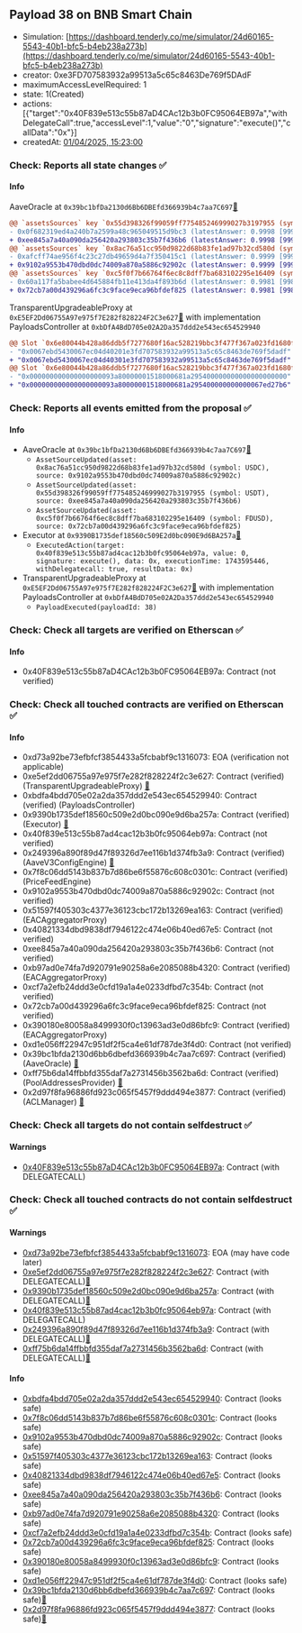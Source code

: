 ## Payload 38 on BNB Smart Chain

- Simulation: [https://dashboard.tenderly.co/me/simulator/24d60165-5543-40b1-bfc5-b4eb238a273b](https://dashboard.tenderly.co/me/simulator/24d60165-5543-40b1-bfc5-b4eb238a273b)
- creator: 0xe3FD707583932a99513a5c65c8463De769f5DAdF
- maximumAccessLevelRequired: 1
- state: 1(Created)
- actions: [{"target":"0x40F839e513c55b87aD4CAc12b3b0FC95064EB97a","withDelegateCall":true,"accessLevel":1,"value":"0","signature":"execute()","callData":"0x"}]
- createdAt: [01/04/2025, 15:23:00](https://bscscan.com/tx/0x5880c1af4cb0b21386ef03597279cb7fe6e9a237f61907a06b37a55c17a3aa27)

### Check: Reports all state changes :white_check_mark:

#### Info


AaveOracle at `0x39bc1bfDa2130d6Bb6DBEfd366939b4c7aa7C697`[:ghost:](https://github.com/bgd-labs/aave-address-book "AaveV3BNB.ORACLE")
```diff
@@ `assetsSources` key `0x55d398326f99059ff775485246999027b3197955 (symbol: USDT)` @@
- 0x0f682319ed4a240b7a2599a48c965049515d9bc3 (latestAnswer: 0.9998 [99989447, 8 decimals], description: Capped USDT/USD)
+ 0xee845a7a40a090da256420a293803c35b7f436b6 (latestAnswer: 0.9998 [99989447, 8 decimals], description: Capped USDT/USD)
@@ `assetsSources` key `0x8ac76a51cc950d9822d68b83fe1ad97b32cd580d (symbol: USDC)` @@
- 0xafcff74ae956f4c23c27db49659d4a7f350415c1 (latestAnswer: 0.9999 [99994000, 8 decimals], description: Capped USDC/USD)
+ 0x9102a9553b470dbd0dc74009a870a5886c92902c (latestAnswer: 0.9999 [99994000, 8 decimals], description: Capped USDC/USD)
@@ `assetsSources` key `0xc5f0f7b66764f6ec8c8dff7ba683102295e16409 (symbol: FDUSD)` @@
- 0x60a117fa5babee4d645884fb11e413da4f893b6d (latestAnswer: 0.9981 [99819999, 8 decimals], description: Capped fdUSD/USD)
+ 0x72cb7a00d439296a6fc3c9face9eca96bfdef825 (latestAnswer: 0.9981 [99819999, 8 decimals], description: Capped fdUSD/USD)
```

TransparentUpgradeableProxy at `0xE5EF2Dd06755A97e975f7E282f828224F2C3e627`[:ghost:](https://github.com/bgd-labs/aave-address-book "GovernanceV3BNB.PAYLOADS_CONTROLLER") with implementation PayloadsController at `0xbDfA4BdD705e02A2Da357ddd2e543ec654529940`
```diff
@@ Slot `0x6e80044b428a86ddb5f7277680f16ac528219bbc3f477f367a023fd1680fef05` @@
- "0x0067ebd5430067ec04d40201e3fd707583932a99513a5c65c8463de769f5dadf"
+ "0x0067ebd5430067ec04d40301e3fd707583932a99513a5c65c8463de769f5dadf"
@@ Slot `0x6e80044b428a86ddb5f7277680f16ac528219bbc3f477f367a023fd1680fef06` @@
- "0x000000000000000000093a80000001518000681a295400000000000000000000"
+ "0x000000000000000000093a80000001518000681a295400000000000067ed27b6"
```


### Check: Reports all events emitted from the proposal :white_check_mark:

#### Info

- AaveOracle at `0x39bc1bfDa2130d6Bb6DBEfd366939b4c7aa7C697`[:ghost:](https://github.com/bgd-labs/aave-address-book "AaveV3BNB.ORACLE")
  - `AssetSourceUpdated(asset: 0x8ac76a51cc950d9822d68b83fe1ad97b32cd580d (symbol: USDC), source: 0x9102a9553b470dbd0dc74009a870a5886c92902c)`
  - `AssetSourceUpdated(asset: 0x55d398326f99059ff775485246999027b3197955 (symbol: USDT), source: 0xee845a7a40a090da256420a293803c35b7f436b6)`
  - `AssetSourceUpdated(asset: 0xc5f0f7b66764f6ec8c8dff7ba683102295e16409 (symbol: FDUSD), source: 0x72cb7a00d439296a6fc3c9face9eca96bfdef825)`
- Executor at `0x9390B1735def18560c509E2d0bc090E9d6BA257a`[:ghost:](https://github.com/bgd-labs/aave-address-book "AaveV3BNB.ACL_ADMIN, GovernanceV3BNB.EXECUTOR_LVL_1")
  - `ExecutedAction(target: 0x40f839e513c55b87ad4cac12b3b0fc95064eb97a, value: 0, signature: execute(), data: 0x, executionTime: 1743595446, withDelegatecall: true, resultData: 0x)`
- TransparentUpgradeableProxy at `0xE5EF2Dd06755A97e975f7E282f828224F2C3e627`[:ghost:](https://github.com/bgd-labs/aave-address-book "GovernanceV3BNB.PAYLOADS_CONTROLLER") with implementation PayloadsController at `0xbDfA4BdD705e02A2Da357ddd2e543ec654529940`
  - `PayloadExecuted(payloadId: 38)`

### Check: Check all targets are verified on Etherscan :white_check_mark:

#### Info

- 0x40F839e513c55b87aD4CAc12b3b0FC95064EB97a: Contract (not verified) 

### Check: Check all touched contracts are verified on Etherscan :white_check_mark:

#### Info

- 0xd73a92be73efbfcf3854433a5fcbabf9c1316073: EOA (verification not applicable)
- 0xe5ef2dd06755a97e975f7e282f828224f2c3e627: Contract (verified) (TransparentUpgradeableProxy) [:ghost:](https://github.com/bgd-labs/aave-address-book "GovernanceV3BNB.PAYLOADS_CONTROLLER")
- 0xbdfa4bdd705e02a2da357ddd2e543ec654529940: Contract (verified) (PayloadsController) 
- 0x9390b1735def18560c509e2d0bc090e9d6ba257a: Contract (verified) (Executor) [:ghost:](https://github.com/bgd-labs/aave-address-book "AaveV3BNB.ACL_ADMIN, GovernanceV3BNB.EXECUTOR_LVL_1")
- 0x40f839e513c55b87ad4cac12b3b0fc95064eb97a: Contract (not verified) 
- 0x249396a890f89d47f89326d7ee116b1d374fb3a9: Contract (verified) (AaveV3ConfigEngine) [:ghost:](https://github.com/bgd-labs/aave-address-book "AaveV3BNB.CONFIG_ENGINE")
- 0x7f8c06dd5143b837b7d86be6f55876c608c0301c: Contract (verified) (PriceFeedEngine) 
- 0x9102a9553b470dbd0dc74009a870a5886c92902c: Contract (not verified) 
- 0x51597f405303c4377e36123cbc172b13269ea163: Contract (verified) (EACAggregatorProxy) 
- 0x40821334dbd9838df7946122c474e06b40ed67e5: Contract (not verified) 
- 0xee845a7a40a090da256420a293803c35b7f436b6: Contract (not verified) 
- 0xb97ad0e74fa7d920791e90258a6e2085088b4320: Contract (verified) (EACAggregatorProxy) 
- 0xcf7a2efb24ddd3e0cfd19a1a4e0233dfbd7c354b: Contract (not verified) 
- 0x72cb7a00d439296a6fc3c9face9eca96bfdef825: Contract (not verified) 
- 0x390180e80058a8499930f0c13963ad3e0d86bfc9: Contract (verified) (EACAggregatorProxy) 
- 0xd1e056ff22947c951df2f5ca4e61df787de3f4d0: Contract (not verified) 
- 0x39bc1bfda2130d6bb6dbefd366939b4c7aa7c697: Contract (verified) (AaveOracle) [:ghost:](https://github.com/bgd-labs/aave-address-book "AaveV3BNB.ORACLE")
- 0xff75b6da14ffbbfd355daf7a2731456b3562ba6d: Contract (verified) (PoolAddressesProvider) [:ghost:](https://github.com/bgd-labs/aave-address-book "AaveV3BNB.POOL_ADDRESSES_PROVIDER")
- 0x2d97f8fa96886fd923c065f5457f9ddd494e3877: Contract (verified) (ACLManager) [:ghost:](https://github.com/bgd-labs/aave-address-book "AaveV3BNB.ACL_MANAGER")

### Check: Check all targets do not contain selfdestruct :white_check_mark:

#### Warnings

- [0x40F839e513c55b87aD4CAc12b3b0FC95064EB97a](https://bscscan.com/address/0x40F839e513c55b87aD4CAc12b3b0FC95064EB97a): Contract (with DELEGATECALL)

### Check: Check all touched contracts do not contain selfdestruct :white_check_mark:

#### Warnings

- [0xd73a92be73efbfcf3854433a5fcbabf9c1316073](https://bscscan.com/address/0xd73a92be73efbfcf3854433a5fcbabf9c1316073): EOA (may have code later)
- [0xe5ef2dd06755a97e975f7e282f828224f2c3e627](https://bscscan.com/address/0xe5ef2dd06755a97e975f7e282f828224f2c3e627): Contract (with DELEGATECALL)[:ghost:](https://github.com/bgd-labs/aave-address-book "GovernanceV3BNB.PAYLOADS_CONTROLLER")
- [0x9390b1735def18560c509e2d0bc090e9d6ba257a](https://bscscan.com/address/0x9390b1735def18560c509e2d0bc090e9d6ba257a): Contract (with DELEGATECALL)[:ghost:](https://github.com/bgd-labs/aave-address-book "AaveV3BNB.ACL_ADMIN, GovernanceV3BNB.EXECUTOR_LVL_1")
- [0x40f839e513c55b87ad4cac12b3b0fc95064eb97a](https://bscscan.com/address/0x40f839e513c55b87ad4cac12b3b0fc95064eb97a): Contract (with DELEGATECALL)
- [0x249396a890f89d47f89326d7ee116b1d374fb3a9](https://bscscan.com/address/0x249396a890f89d47f89326d7ee116b1d374fb3a9): Contract (with DELEGATECALL)[:ghost:](https://github.com/bgd-labs/aave-address-book "AaveV3BNB.CONFIG_ENGINE")
- [0xff75b6da14ffbbfd355daf7a2731456b3562ba6d](https://bscscan.com/address/0xff75b6da14ffbbfd355daf7a2731456b3562ba6d): Contract (with DELEGATECALL)[:ghost:](https://github.com/bgd-labs/aave-address-book "AaveV3BNB.POOL_ADDRESSES_PROVIDER")

#### Info

- [0xbdfa4bdd705e02a2da357ddd2e543ec654529940](https://bscscan.com/address/0xbdfa4bdd705e02a2da357ddd2e543ec654529940): Contract (looks safe)
- [0x7f8c06dd5143b837b7d86be6f55876c608c0301c](https://bscscan.com/address/0x7f8c06dd5143b837b7d86be6f55876c608c0301c): Contract (looks safe)
- [0x9102a9553b470dbd0dc74009a870a5886c92902c](https://bscscan.com/address/0x9102a9553b470dbd0dc74009a870a5886c92902c): Contract (looks safe)
- [0x51597f405303c4377e36123cbc172b13269ea163](https://bscscan.com/address/0x51597f405303c4377e36123cbc172b13269ea163): Contract (looks safe)
- [0x40821334dbd9838df7946122c474e06b40ed67e5](https://bscscan.com/address/0x40821334dbd9838df7946122c474e06b40ed67e5): Contract (looks safe)
- [0xee845a7a40a090da256420a293803c35b7f436b6](https://bscscan.com/address/0xee845a7a40a090da256420a293803c35b7f436b6): Contract (looks safe)
- [0xb97ad0e74fa7d920791e90258a6e2085088b4320](https://bscscan.com/address/0xb97ad0e74fa7d920791e90258a6e2085088b4320): Contract (looks safe)
- [0xcf7a2efb24ddd3e0cfd19a1a4e0233dfbd7c354b](https://bscscan.com/address/0xcf7a2efb24ddd3e0cfd19a1a4e0233dfbd7c354b): Contract (looks safe)
- [0x72cb7a00d439296a6fc3c9face9eca96bfdef825](https://bscscan.com/address/0x72cb7a00d439296a6fc3c9face9eca96bfdef825): Contract (looks safe)
- [0x390180e80058a8499930f0c13963ad3e0d86bfc9](https://bscscan.com/address/0x390180e80058a8499930f0c13963ad3e0d86bfc9): Contract (looks safe)
- [0xd1e056ff22947c951df2f5ca4e61df787de3f4d0](https://bscscan.com/address/0xd1e056ff22947c951df2f5ca4e61df787de3f4d0): Contract (looks safe)
- [0x39bc1bfda2130d6bb6dbefd366939b4c7aa7c697](https://bscscan.com/address/0x39bc1bfda2130d6bb6dbefd366939b4c7aa7c697): Contract (looks safe)[:ghost:](https://github.com/bgd-labs/aave-address-book "AaveV3BNB.ORACLE")
- [0x2d97f8fa96886fd923c065f5457f9ddd494e3877](https://bscscan.com/address/0x2d97f8fa96886fd923c065f5457f9ddd494e3877): Contract (looks safe)[:ghost:](https://github.com/bgd-labs/aave-address-book "AaveV3BNB.ACL_MANAGER")

